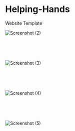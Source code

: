 # Helping-Hands
Website Template

![Screenshot (2)](https://user-images.githubusercontent.com/71313295/93873707-ca525c80-fcef-11ea-8802-790c74b2b0f4.png)

<br>
<br>
<br>

![Screenshot (3)](https://user-images.githubusercontent.com/71313295/93873890-1c937d80-fcf0-11ea-934d-3cc7d6cb3d47.png)

<br>
<br>
<br>

![Screenshot (4)](https://user-images.githubusercontent.com/71313295/93873961-3d5bd300-fcf0-11ea-9aea-f62ab930b097.png)

<br>
<br>
<br>

![Screenshot (5)](https://user-images.githubusercontent.com/71313295/93874059-69775400-fcf0-11ea-9367-a485f0665433.png)
